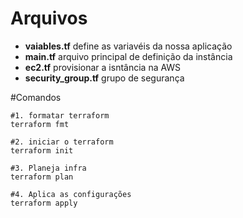 # Arquivos
- **vaiables.tf** define as variavéis da nossa aplicação
- **main.tf** arquivo principal de definição da instância
- **ec2.tf** provisionar a isntância na AWS
- **security_group.tf** grupo de segurança

#Comandos
``` shell
#1. formatar terraform
terraform fmt

#2. iniciar o terraform
terraform init

#3. Planeja infra
terraform plan

#4. Aplica as configurações
terraform apply

```